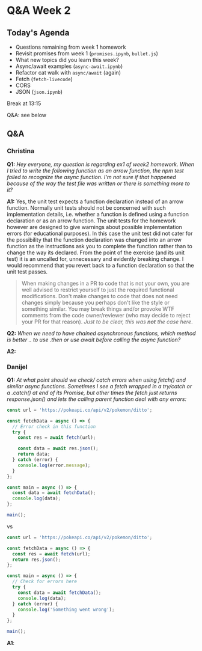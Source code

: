 <!-- cSpell:disable -->

# Q&A Week 2

## Today's Agenda

- Questions remaining from week 1 homework
- Revisit promises from week 1 (`promises.ipynb`, `bullet.js`)
- What new topics did you learn this week?
- Async/await examples (`async-await.ipynb`)
- Refactor cat walk with `async/await` (again)
- Fetch (`fetch-livecode`)
- CORS
- JSON (`json.ipynb`)

Break at 13:15

Q&A: see below

## Q&A

### Christina

**Q1:** _Hey everyone, my question is regarding ex1 of week2 homework. When I tried to write the following function as an arrow function, the npm test failed to recognize the async function. I'm not sure if that happened because of the way the test file was written or there is something more to it?_

**A1:** Yes, the unit test expects a function declaration instead of an arrow function. Normally unit tests should not be concerned with such implementation details, i.e. whether a function is defined using a function declaration or as an arrow function. The unit tests for the homework however are designed to give warnings about possible implementation errors (for educational purposes). In this case the unit test did not cater for the possibility that the function declaration was changed into an arrow function as the instructions ask you to complete the function rather than to change the way its declared. From the point of the exercise (and its unit test) it is an uncalled for, unnecessary and evidently breaking change. I would recommend that you revert back to a function declaration so that the unit test passes.

> When making changes in a PR to code that is not your own, you are well advised to restrict yourself to just the required functional modifications. Don't make changes to code that does not need changes simply because you perhaps don't like the style or something similar. You may break things and/or provoke WTF comments from the code owner/reviewer (who may decide to reject your PR for that reason). _Just to be clear, this was **not** the case here_.

**Q2:** _When we need to have chained asynchronous functions, which method is better .. to use .then or use await before calling the async function?_

**A2:**

### Danijel

**Q1:** _At what point should we check/ catch errors when using fetch() and similar async functions. Sometimes I see a fetch wrapped in a try/catch or a .catch() at end of its Promise, but other times the fetch just returns response.json() and lets the calling parent function deal with any errors:_

```js
const url = 'https://pokeapi.co/api/v2/pokemon/ditto';

const fetchData = async () => {
  // Error check in this function
  try {
    const res = await fetch(url);

    const data = await res.json();
    return data;
  } catch (error) {
    console.log(error.message);
  }
};

const main = async () => {
  const data = await fetchData();
  console.log(data);
};

main();
```

vs

```js
const url = 'https://pokeapi.co/api/v2/pokemon/ditto';

const fetchData = async () => {
  const res = await fetch(url);
  return res.json();
};

const main = async () => {
  // Check for errors here
  try {
    const data = await fetchData();
    console.log(data);
  } catch (error) {
    console.log('Something went wrong');
  }
};

main();
```

**A1**:
